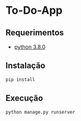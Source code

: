 # To-Do-App

## Requerimentos

- [python 3.8.0](https://www.python.org/downloads/release/python-380/)

## Instalação
```bash
pip install
```

## Execução
```bash
python manage.py runserver
```

